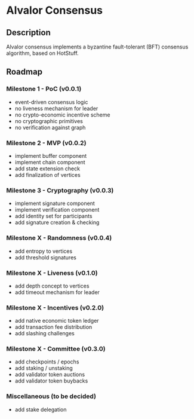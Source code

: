 # Alvalor Consensus

## Description

Alvalor consensus implements a byzantine fault-tolerant (BFT) consensus algorithm, based on HotStuff.

## Roadmap

### Milestone 1 - PoC (v0.0.1)

- event-driven consensus logic
- no liveness mechanism for leader
- no crypto-economic incentive scheme
- no cryptographic primitives
- no verification against graph

### Milestone 2 - MVP (v0.0.2)

- implement buffer component
- implement chain component
- add state extension check
- add finalization of vertices

### Milestone 3 - Cryptography (v0.0.3)

- implement signature component
- implement verification component
- add identity set for participants
- add signature creation & checking

### Milestone X - Randomness (v0.0.4)

- add entropy to vertices
- add threshold signatures

### Milestone X - Liveness (v0.1.0)

- add depth concept to vertices
- add timeout mechanism for leader

### Milestone X - Incentives (v0.2.0)

- add native economic token ledger
- add transaction fee distribution
- add slashing challenges

### Milestone X - Committee (v0.3.0)

- add checkpoints / epochs
- add staking / unstaking
- add validator token auctions
- add validator token buybacks

### Miscellaneous (to be decided)

- add stake delegation
